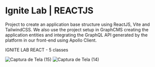 #  Ignite Lab | REACTJS
Project to create an application base structure using ReactJS, Vite and TailwindCSS. We also use the project setup in GraphCMS creating the application entities and integrating the GraphQL API generated by the platform in our front-end using Apollo Client.

IGNITE LAB REACT - 5 classes






![Captura de Tela (15)](https://user-images.githubusercontent.com/68672538/176125695-3b51f9b3-0cd4-4831-965e-1c17fffbbf74.png)
![Captura de Tela (14)](https://user-images.githubusercontent.com/68672538/176126132-3342929b-8e01-439d-9bbc-7aef6cb3617e.png)

